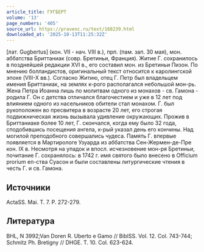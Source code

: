 ```yaml
---
article_title: ГУГБЕРТ
volume: '13'
page_numbers: '405'
source_url: https://pravenc.ru/text/168239.html
downloaded_at: '2025-10-13T11:25:32Z'
---
```


[лат. Gugbertus] (кон. VII - нач. VIII в.), прп. (пам. зап. 30 мая), мон. аббатства Бриттаниак (совр. Бретиньи, Франция). Житие Г. сохранилось в позднейшей редакции XVI в., его составил мон. из Бретиньи Пизон. По мнению болландистов, оригинальный текст относится к каролингской эпохе (VIII-X вв.). Согласно Житию, отец Г. Петр был владельцем имения Бриттаниак, на землях к-рого располагался небольшой мон-рь. Жена Петра Иоанна лишь по молитвам одного из монахов - св. Гамона - родила Г. Он с детства отличался благочестием и уже в 12 лет под влиянием одного из насельников обители стал монахом. Г. был рукоположен во пресвитера в возрасте 20 лет, его строгая подвижническая жизнь вызывала удивление окружающих. Прожив в Бриттаниаке более 10 лет, Г. скончался, когда ему было 32 года, сподобившись посещения ангела, к-рый указал день его кончины. Над могилой преподобного совершались чудеса. Память Г. впервые появляется в Мартирологе Узуарда из аббатства Сен-Жермен-де-Пре кон. IX в. Несмотря на упадок и впосл. исчезновение мон-ря Бретиньи, почитание Г. сохранялось: в 1742 г. имя святого было внесено в Officium prorium еп-ства Суасон и были составлены литургические чтения в честь Г. и св. Гамона.

## Источники

ActaSS. Mai. T. 7. P. 272-279.

## Литература

BHL, N 3992;Van Doren R. Uberto e Gamo // BiblSS. Vol. 12. Col. 743-744; Schmitz Ph. Bretigny // DHGE. T. 10. Col. 623-624.
